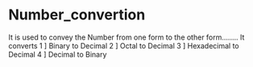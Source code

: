 # Number_convertion
It is used to convey the Number from one form to the other form........ It converts  1 ] Binary to Decimal             2 ] Octal to Decimal             3 ] Hexadecimal to Decimal             4 ] Decimal to Binary
